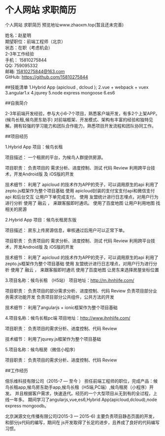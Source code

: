# 个人网站 求职简历 
个人网站 求职简历 
预览地址www.zhaoxm.top(暂且还未完善)

姓名：赵星明<br>
期望职位：前端工程师（北京）<br>
状态：在职（考虑机会）<br>
2-3年工作经验<br>
手机： 15810275844<br>
QQ: 759095332<br>
邮箱: 15810275844@163.com<br>
GitHub: https://github.com/15810275844<br>

##技能清单
1.Hybrid App (apicloud , dcloud );
2.vue + webpack + vuex
3.angular1.x
4.jqurey
5.node express mongoose
6.es6

##自我简介

2-3年前端开发经验，参与大小6-7个项目，熟悉客户端开发，有多2个上架APP。(候鸟长租,候鸟房东助手)
对前端框架、开发模式、架构有丰富的经验和独特见解。拥有较强的学习能力和团队合作能力，熟悉项目开发流程和团队协同工作。

##项目经历

1.Hybrid App 项目：候鸟长租    

项目描述：
一个租房的平台，为候鸟人群提供房源。

项目职责：
负责项目的 需求分析、进度控制、测试 代码 Review
利用跨平台技术，开发Android版 及 iOS版的开发 

技术细节：
利用了 apicloud 的技术作为APP的壳子，可以调用原生的api
利用了zepto.js框架作为整个项目基础
使用 apicloud封装的支付宝支付api和微信支付api 和后台交互 让用户下单完成支付。
使用 友盟统计进行日志埋点，对用户行为进行分析
使用了 融云 ， 来跟客服即时通讯。
使用了百度地图 让用户利用地图 找相关的房源

2.Hybrid App 项目：候鸟长租房东版  

项目描述：
房东上传房源信息，审核通过后用户可以正常下单。

项目职责：
负责项目的 需求分析、进度控制、测试 代码 Review
利用跨平台技术，开发Android版 及 iOS版的开发 

技术细节：
利用了 apicloud 的技术作为APP的壳子，可以调用原生的api
利用了zepto.js框架作为整个项目基础
使用 友盟统计进行日志埋点，对用户行为进行分析
使用了 融云 ， 来跟客服即时通讯
使用了百度地图 让房东来选择房屋坐标位置

3.项目名称：候鸟长租 （H5站）
项目地址：http://m.ihnhlife.com/

项目职责：
负责项目的部分需求分析、进度控制、代码 Review
负责项目部分业务需求功能开发
负责项目部分公共组件，公共方法的开发

技术细节：
利用了angularjs + ionic框架作为整个项目基础

4.项目名称：候鸟长租pc端
项目地址：http://www.ihnhlife.com/

项目职责：
负责项目的需求分析、进度控制、代码 Review

技术细节：
利用了jqurey.js框架作为整个项目基础

5.项目名称：候鸟租房（微信小程序）

项目职责：
负责项目的需求分析、进度控制、代码 Review

##工作经历

倍乐维科技有限公司（2015-7 — 至今 ）
担任前端工程师的职位，完成产品：候鸟长租app,候鸟房东助手app,候鸟长租（H5端,PC端）,候鸟租房（小程序）开发。
并且根据客户需求，快速迭代。经历的一个大型项目从无到有的全过程，上线一年多。
期间学习了angularjs,vue,es6,Hybrid App(apicloud,dcloud),node express mongoodb。

北京渊源文化传播有限公司(2015-3 — 2015-6)
主要负责项目静态页面的开发，和部分js代码的编写，期间在 js开发取得了长足的进步，且养成了良好的代码编写习惯。

